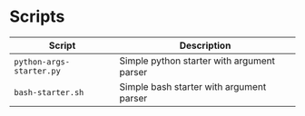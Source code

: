 # Scripts

| Script                        | Description                                   | 
| -----------                   | -----------                                   | 
| `python-args-starter.py`      | Simple python starter with argument parser    |
| `bash-starter.sh`             | Simple bash starter with argument parser      |